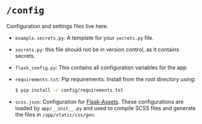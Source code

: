 # `/config`

Configuration and settings files live here.

- `example.secrets.py`: A template for your `secrets.py` file.
- `secrets.py`: this file should not be in version control, as it contains secrets.
- `flask_config.py`: This contains all configuration variables for the app
- `requirements.txt`: Pip requirements.  Install from the root directory using:

    ```bash
    $ pip install -r config/requirements.txt
    ```
    
- `scss.json`: Configuration for [Flask-Assets][flask-assets].  These configurations are loaded by `app/__init__.py` and used to compile SCSS files and generate the files in `/app/static/css/gen`.

[flask-assets]: http://flask-assets.readthedocs.org/en/latest/
